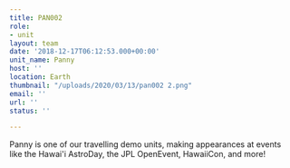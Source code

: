 ```yaml
---
title: PAN002
role:
- unit
layout: team
date: '2018-12-17T06:12:53.000+00:00'
unit_name: Panny
host: ''
location: Earth
thumbnail: "/uploads/2020/03/13/pan002 2.png"
email: ''
url: ''
status: ''

---
```

Panny is one of our travelling demo units, making appearances at events like the Hawai'i AstroDay, the JPL OpenEvent, HawaiiCon, and more!